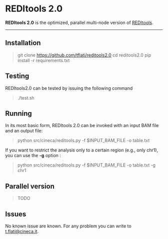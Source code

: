 REDItools 2.0
===================


**REDItools 2.0** is the optimized, parallel multi-node version of [<i class="icon-link"></i> REDItools](http://srv00.recas.ba.infn.it/reditools/).

----------

Installation
-------------
> git clone https://github.com/tflati/reditools2.0
> cd reditools2.0
> pip install -r requirements.txt

Testing
-------------

REDItools2.0 can be tested by issuing the following command

> ./test.sh

Running
-------------

In its most basic form, REDItools 2.0 can be invoked with an input BAM file and an output file:
> python src/cineca/reditools.py -f  $INPUT_BAM_FILE -o table.txt

If you want to restrict the analysis only to a certain region (e.g., only chr1), you can use the **-g** option :
> python src/cineca/reditools.py -f  $INPUT_BAM_FILE -o table.txt -g chr1

Parallel version
-------------

>TODO

Issues
-------------
No known issue are known. For any problem you can write to t.flati@cineca.it.
